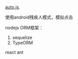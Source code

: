
[auto.js](https://hyb1996.github.io/AutoJs-Docs/#/).

使用android残疾人模式，模拟点击


nodejs ORM框架：

1. sequelize 
2. TypeORM

react ant